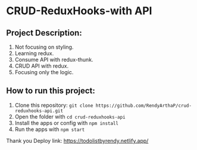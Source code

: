 # CRUD-ReduxHooks-with API

## Project Description:
1. Not focusing on styling.
2. Learning redux.
3. Consume API with redux-thunk.
4. CRUD API with redux.
5. Focusing only the logic.

## How to run this project:
1. Clone this repository: `git clone https://github.com/RendyArthaP/crud-reduxhooks-api.git`
2. Open the folder with `cd crud-reduxhooks-api`
3. Install the apps or config with `npm install`
4. Run the apps with `npm start`

Thank you
Deploy link: https://todolistbyrendy.netlify.app/

